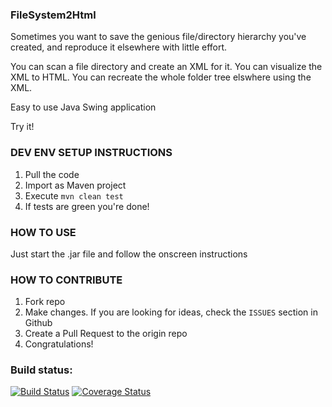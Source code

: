 ### FileSystem2Html

Sometimes you want to save the genious file/directory hierarchy you've created,
and reproduce it elsewhere with little effort.

You can scan a file directory and create an XML for it.
You can visualize the XML to HTML.
You can recreate the whole folder tree elswhere using the XML.

Easy to use Java Swing application

Try it!

### DEV ENV SETUP INSTRUCTIONS

1. Pull the code
2. Import as Maven project
3. Execute `mvn clean test`
4. If tests are green you're done!


### HOW TO USE

Just start the .jar file and follow the onscreen instructions

### HOW TO CONTRIBUTE

1. Fork repo
2. Make changes. If you are looking for ideas, check the `ISSUES` section in Github
3. Create a Pull Request to the origin repo
4. Congratulations!


### Build status:

[![Build Status](https://drone.io/github.com/leni-kirilov/FileSystem2Html/status.png)](https://drone.io/github.com/leni-kirilov/FileSystem2Html/latest)
[![Coverage Status](https://coveralls.io/repos/github/leni-kirilov/FileSystem2Html/badge.svg?branch=master)](https://coveralls.io/github/leni-kirilov/FileSystem2Html?branch=master)
